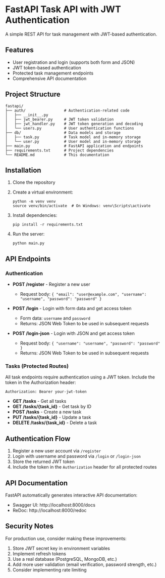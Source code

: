 # FastAPI Task API with JWT Authentication

A simple REST API for task management with JWT-based authentication.

## Features

- User registration and login (supports both form and JSON)
- JWT token-based authentication
- Protected task management endpoints
- Comprehensive API documentation

## Project Structure

```
fastapi/
├── auth/                 # Authentication-related code
│   ├── __init__.py
│   ├── jwt_bearer.py     # JWT token validation
│   ├── jwt_handler.py    # JWT token generation and decoding
│   └── users.py          # User authentication functions
├── db/                   # Data models and storage
│   ├── task.py           # Task model and in-memory storage
│   └── user.py           # User model and in-memory storage
├── main.py               # FastAPI application and endpoints
├── requirements.txt      # Project dependencies
└── README.md             # This documentation
```

## Installation

1. Clone the repository
2. Create a virtual environment:
   ```
   python -m venv venv
   source venv/bin/activate  # On Windows: venv\Scripts\activate
   ```

3. Install dependencies:
   ```
   pip install -r requirements.txt
   ```

4. Run the server:
   ```
   python main.py
   ```

## API Endpoints

### Authentication

- **POST /register** - Register a new user
  - Request body: `{ "email": "user@example.com", "username": "username", "password": "password" }`

- **POST /login** - Login with form data and get access token
  - Form data: `username` and `password`
  - Returns: JSON Web Token to be used in subsequent requests

- **POST /login-json** - Login with JSON and get access token
  - Request body: `{ "username": "username", "password": "password" }`
  - Returns: JSON Web Token to be used in subsequent requests

### Tasks (Protected Routes)

All task endpoints require authentication using a JWT token. Include the token in the Authorization header:
```
Authorization: Bearer your-jwt-token
```

- **GET /tasks** - Get all tasks
- **GET /tasks/{task_id}** - Get task by ID
- **POST /tasks** - Create a new task
- **PUT /tasks/{task_id}** - Update a task
- **DELETE /tasks/{task_id}** - Delete a task

## Authentication Flow

1. Register a new user account via `/register`
2. Login with username and password via `/login` or `/login-json`
3. Store the returned JWT token
4. Include the token in the `Authorization` header for all protected routes

## API Documentation

FastAPI automatically generates interactive API documentation:

- Swagger UI: http://localhost:8000/docs
- ReDoc: http://localhost:8000/redoc

## Security Notes

For production use, consider making these improvements:

1. Store JWT secret key in environment variables
2. Implement refresh tokens
3. Use a real database (PostgreSQL, MongoDB, etc.)
4. Add more user validation (email verification, password strength, etc.)
5. Consider implementing rate limiting